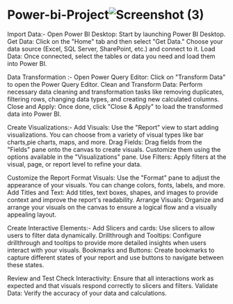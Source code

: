 # Power-bi-Project![Screenshot (3)](https://github.com/parora32/Power-bi-Project/assets/153929195/d227c214-6c00-4f24-ad15-b996077262f8)
Import Data:-
Open Power BI Desktop: Start by launching Power BI Desktop.
Get Data: Click on the "Home" tab and then select "Get Data." Choose your data source (Excel, SQL Server, SharePoint, etc.) and connect to it.
Load Data: Once connected, select the tables or data you need and load them into Power BI.

Data Transformation :-
Open Power Query Editor: Click on "Transform Data" to open the Power Query Editor.
Clean and Transform Data: Perform necessary data cleaning and transformation tasks like removing duplicates, filtering rows,
 changing data types, and creating new calculated columns.
Close and Apply: Once done, click "Close & Apply" to load the transformed data into Power BI.

Create Visualizations:-
Add Visuals: Use the "Report" view to start adding visualizations. You can choose from a variety of visual types 
like bar charts,pie charts, maps, and more.
Drag Fields: Drag fields from the "Fields" pane onto the canvas to create visuals. Customize them using the options available in the "Visualizations" pane.
Use Filters: Apply filters at the visual, page, or report level to refine your data.

Customize the Report
Format Visuals: Use the "Format" pane to adjust the appearance of your visuals. You can change colors, fonts, labels, and more.
Add Titles and Text: Add titles, text boxes, shapes, and images to provide context and improve the report's readability.
Arrange Visuals: Organize and arrange your visuals on the canvas to ensure a logical flow and a visually appealing layout.

Create Interactive Elements:-
Add Slicers and cards: Use slicers to allow users to filter data dynamically.
Drillthrough and Tooltips: Configure drillthrough and tooltips to provide more detailed insights when users interact with your visuals.
Bookmarks and Buttons: Create bookmarks to capture different states of your report and use buttons to navigate between these states.

Review and Test
Check Interactivity: Ensure that all interactions work as expected and that visuals respond correctly to slicers and filters.
Validate Data: Verify the accuracy of your data and calculations.

